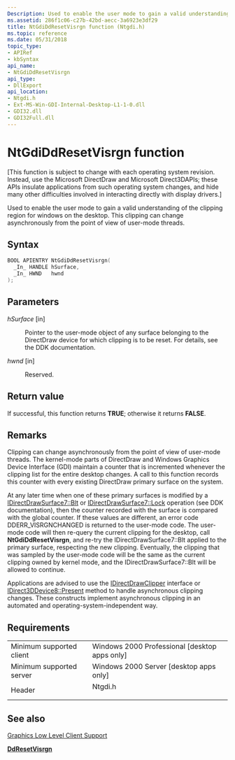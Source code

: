 ```yaml
---
Description: Used to enable the user mode to gain a valid understanding of the clipping region for windows on the desktop. This clipping can change asynchronously from the point of view of user-mode threads.
ms.assetid: 286f1c06-c27b-42bd-aecc-3a6923e3df29
title: NtGdiDdResetVisrgn function (Ntgdi.h)
ms.topic: reference
ms.date: 05/31/2018
topic_type: 
- APIRef
- kbSyntax
api_name: 
- NtGdiDdResetVisrgn
api_type: 
- DllExport
api_location: 
- Ntgdi.h
- Ext-MS-Win-GDI-Internal-Desktop-L1-1-0.dll
- GDI32.dll
- GDI32Full.dll
---
```


# NtGdiDdResetVisrgn function

\[This function is subject to change with each operating system revision. Instead, use the Microsoft DirectDraw and Microsoft Direct3DAPIs; these APIs insulate applications from such operating system changes, and hide many other difficulties involved in interacting directly with display drivers.\]

Used to enable the user mode to gain a valid understanding of the clipping region for windows on the desktop. This clipping can change asynchronously from the point of view of user-mode threads.

## Syntax


```C++
BOOL APIENTRY NtGdiDdResetVisrgn(
  _In_ HANDLE hSurface,
  _In_ HWND   hwnd
);
```



## Parameters

<dl> <dt>

*hSurface* \[in\]
</dt> <dd>

Pointer to the user-mode object of any surface belonging to the DirectDraw device for which clipping is to be reset. For details, see the DDK documentation.

</dd> <dt>

*hwnd* \[in\]
</dt> <dd>

Reserved.

</dd> </dl>

## Return value

If successful, this function returns **TRUE**; otherwise it returns **FALSE**.

## Remarks

Clipping can change asynchronously from the point of view of user-mode threads. The kernel-mode parts of DirectDraw and Windows Graphics Device Interface (GDI) maintain a counter that is incremented whenever the clipping list for the entire desktop changes. A call to this function records this counter with every existing DirectDraw primary surface on the system.

At any later time when one of these primary surfaces is modified by a [IDirectDrawSurface7::Blt](https://msdn.microsoft.com/library/Gg426181(v=VS.85).aspx) or [IDirectDrawSurface7::Lock](/previous-versions/ms858221(v=msdn.10)) operation (see DDK documentation), then the counter recorded with the surface is compared with the global counter. If these values are different, an error code DDERR\_VISRGNCHANGED is returned to the user-mode code. The user-mode code will then re-query the current clipping for the desktop, call **NtGdiDdResetVisrgn**, and re-try the IDirectDrawSurface7::Blt applied to the primary surface, respecting the new clipping. Eventually, the clipping that was sampled by the user-mode code will be the same as the current clipping owned by kernel mode, and the IDirectDrawSurface7::Blt will be allowed to continue.

Applications are advised to use the [IDirectDrawClipper](/previous-versions/aa919448(v=msdn.10)) interface or [IDirect3DDevice8::Present](/previous-versions/ms889707(v=msdn.10)) method to handle asynchronous clipping changes. These constructs implement asynchronous clipping in an automated and operating-system-independent way.

## Requirements



|                                     |                                                                                    |
|-------------------------------------|------------------------------------------------------------------------------------|
| Minimum supported client<br/> | Windows 2000 Professional \[desktop apps only\]<br/>                         |
| Minimum supported server<br/> | Windows 2000 Server \[desktop apps only\]<br/>                               |
| Header<br/>                   | <dl> <dt>Ntgdi.h</dt> </dl> |



## See also

<dl> <dt>

[Graphics Low Level Client Support](-dxgkernel-low-level-client-support.md)
</dt> <dt>

[**DdResetVisrgn**](/windows/desktop/api/Ddrawgdi/nf-ddrawgdi-ddresetvisrgn)
</dt> </dl>

 

 




